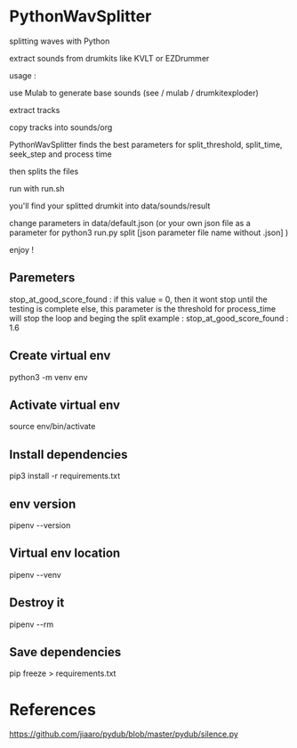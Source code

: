 # PythonWavSplitter
splitting waves with Python

extract sounds from drumkits like KVLT or EZDrummer

usage :

use Mulab to generate base sounds (see / mulab / drumkitexploder)

extract tracks

copy tracks into sounds/org

PythonWavSplitter finds the best parameters for split_threshold, split_time, seek_step and process time

then splits the files

run with run.sh

you'll find your splitted drumkit into data/sounds/result

change parameters in data/default.json (or your own json file as a parameter for python3 run.py split [json parameter file name without .json] )

enjoy !

## Paremeters

stop_at_good_score_found : if this value = 0, then it wont stop until the testing is complete
else, this parameter is the threshold for process_time will stop the loop and beging the split
example : stop_at_good_score_found : 1.6
## Create virtual env

python3 -m venv env

## Activate virtual env 

source env/bin/activate

## Install dependencies

pip3 install -r requirements.txt

## env version

pipenv --version

## Virtual env location

pipenv --venv

## Destroy it

pipenv --rm

## Save dependencies

pip freeze > requirements.txt

# References

https://github.com/jiaaro/pydub/blob/master/pydub/silence.py

